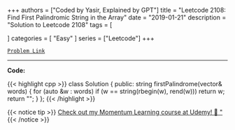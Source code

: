 
+++
authors = ["Coded by Yasir, Explained by GPT"]
title = "Leetcode 2108: Find First Palindromic String in the Array"
date = "2019-01-21"
description = "Solution to Leetcode 2108"
tags = [
    
]
categories = [
    "Easy"
]
series = ["Leetcode"]
+++



[`Problem Link`](https://leetcode.com/problems/find-first-palindromic-string-in-the-array/description/)

---

**Code:**

{{< highlight cpp >}}
class Solution {
public:
    string firstPalindrome(vector<string>& words) {
        for (auto &w : words)
            if (w == string(rbegin(w), rend(w)))
                return w;
        return "";
    }
};
{{< /highlight >}}



{{< notice tip >}}
[Check out my Momentum Learning course at Udemy! 🚀 "](https://www.udemy.com/course/blind-75-the-data-structures-and-algorithms-essentials/)
{{< /notice >}}


